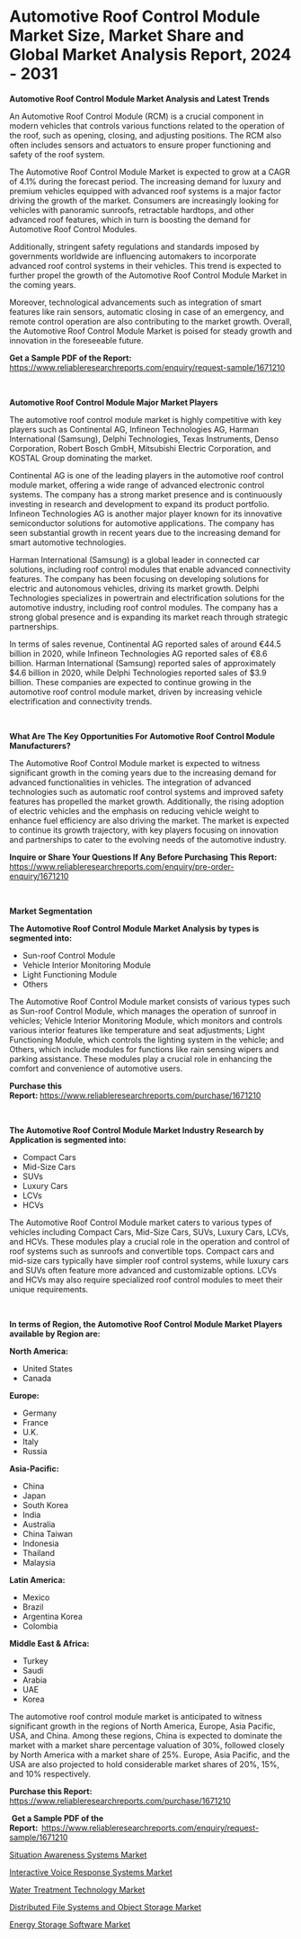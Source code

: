 <p><h1>Automotive Roof Control Module Market Size, Market Share and Global Market Analysis Report, 2024 - 2031</h1></p><p><strong>Automotive Roof Control Module Market Analysis and Latest Trends</strong></p>
<p><p>An Automotive Roof Control Module (RCM) is a crucial component in modern vehicles that controls various functions related to the operation of the roof, such as opening, closing, and adjusting positions. The RCM also often includes sensors and actuators to ensure proper functioning and safety of the roof system.</p><p>The Automotive Roof Control Module Market is expected to grow at a CAGR of 4.1% during the forecast period. The increasing demand for luxury and premium vehicles equipped with advanced roof systems is a major factor driving the growth of the market. Consumers are increasingly looking for vehicles with panoramic sunroofs, retractable hardtops, and other advanced roof features, which in turn is boosting the demand for Automotive Roof Control Modules.</p><p>Additionally, stringent safety regulations and standards imposed by governments worldwide are influencing automakers to incorporate advanced roof control systems in their vehicles. This trend is expected to further propel the growth of the Automotive Roof Control Module Market in the coming years.</p><p>Moreover, technological advancements such as integration of smart features like rain sensors, automatic closing in case of an emergency, and remote control operation are also contributing to the market growth. Overall, the Automotive Roof Control Module Market is poised for steady growth and innovation in the foreseeable future.</p></p>
<p><strong>Get a Sample PDF of the Report:&nbsp;</strong> <a href="https://www.reliableresearchreports.com/enquiry/request-sample/1671210">https://www.reliableresearchreports.com/enquiry/request-sample/1671210</a></p>
<p>&nbsp;</p>
<p><strong>Automotive Roof Control Module Major Market Players</strong></p>
<p><p>The automotive roof control module market is highly competitive with key players such as Continental AG, Infineon Technologies AG, Harman International (Samsung), Delphi Technologies, Texas Instruments, Denso Corporation, Robert Bosch GmbH, Mitsubishi Electric Corporation, and KOSTAL Group dominating the market.</p><p>Continental AG is one of the leading players in the automotive roof control module market, offering a wide range of advanced electronic control systems. The company has a strong market presence and is continuously investing in research and development to expand its product portfolio. Infineon Technologies AG is another major player known for its innovative semiconductor solutions for automotive applications. The company has seen substantial growth in recent years due to the increasing demand for smart automotive technologies.</p><p>Harman International (Samsung) is a global leader in connected car solutions, including roof control modules that enable advanced connectivity features. The company has been focusing on developing solutions for electric and autonomous vehicles, driving its market growth. Delphi Technologies specializes in powertrain and electrification solutions for the automotive industry, including roof control modules. The company has a strong global presence and is expanding its market reach through strategic partnerships.</p><p>In terms of sales revenue, Continental AG reported sales of around €44.5 billion in 2020, while Infineon Technologies AG reported sales of €8.6 billion. Harman International (Samsung) reported sales of approximately $4.6 billion in 2020, while Delphi Technologies reported sales of $3.9 billion. These companies are expected to continue growing in the automotive roof control module market, driven by increasing vehicle electrification and connectivity trends.</p></p>
<p>&nbsp;</p>
<p><strong>What Are The Key Opportunities For Automotive Roof Control Module Manufacturers?</strong></p>
<p><p>The Automotive Roof Control Module market is expected to witness significant growth in the coming years due to the increasing demand for advanced functionalities in vehicles. The integration of advanced technologies such as automatic roof control systems and improved safety features has propelled the market growth. Additionally, the rising adoption of electric vehicles and the emphasis on reducing vehicle weight to enhance fuel efficiency are also driving the market. The market is expected to continue its growth trajectory, with key players focusing on innovation and partnerships to cater to the evolving needs of the automotive industry.</p></p>
<p><strong>Inquire or Share Your Questions If Any Before Purchasing This Report:</strong> <a href="https://www.reliableresearchreports.com/enquiry/pre-order-enquiry/1671210">https://www.reliableresearchreports.com/enquiry/pre-order-enquiry/1671210</a></p>
<p>&nbsp;</p>
<p><strong>Market Segmentation</strong></p>
<p><strong>The Automotive Roof Control Module Market Analysis by types is segmented into:</strong></p>
<p><ul><li>Sun-roof Control Module</li><li>Vehicle Interior Monitoring Module</li><li>Light Functioning Module</li><li>Others</li></ul></p>
<p><p>The Automotive Roof Control Module market consists of various types such as Sun-roof Control Module, which manages the operation of sunroof in vehicles; Vehicle Interior Monitoring Module, which monitors and controls various interior features like temperature and seat adjustments; Light Functioning Module, which controls the lighting system in the vehicle; and Others, which include modules for functions like rain sensing wipers and parking assistance. These modules play a crucial role in enhancing the comfort and convenience of automotive users.</p></p>
<p><strong>Purchase this Report:&nbsp;</strong><a href="https://www.reliableresearchreports.com/purchase/1671210">https://www.reliableresearchreports.com/purchase/1671210</a></p>
<p>&nbsp;</p>
<p><strong>The Automotive Roof Control Module Market Industry Research by Application is segmented into:</strong></p>
<p><ul><li>Compact Cars</li><li>Mid-Size Cars</li><li>SUVs</li><li>Luxury Cars</li><li>LCVs</li><li>HCVs</li></ul></p>
<p><p>The Automotive Roof Control Module market caters to various types of vehicles including Compact Cars, Mid-Size Cars, SUVs, Luxury Cars, LCVs, and HCVs. These modules play a crucial role in the operation and control of roof systems such as sunroofs and convertible tops. Compact cars and mid-size cars typically have simpler roof control systems, while luxury cars and SUVs often feature more advanced and customizable options. LCVs and HCVs may also require specialized roof control modules to meet their unique requirements.</p></p>
<p>&nbsp;</p>
<p><strong>In terms of Region, the Automotive Roof Control Module Market Players available by Region are:</strong></p>
<p>
    <p> <strong> North America: </strong>
        <ul>
            <li>United States</li>
            <li>Canada</li>
        </ul>
        </p> 
    <p> <strong> Europe: </strong>
        <ul>
            <li>Germany</li>
            <li>France</li>
            <li>U.K.</li>
            <li>Italy</li>
            <li>Russia</li>
        </ul>
        </p> 
    <p> <strong> Asia-Pacific: </strong>
        <ul>
            <li>China</li>
            <li>Japan</li>
            <li>South Korea</li>
            <li>India</li>
            <li>Australia</li>
            <li>China Taiwan</li>
            <li>Indonesia</li>
            <li>Thailand</li>
            <li>Malaysia</li>
        </ul>
        </p> 
    <p> <strong> Latin America: </strong>
        <ul>
            <li>Mexico</li>
            <li>Brazil</li>
            <li>Argentina Korea</li>
            <li>Colombia</li>
        </ul>
        </p> 
    <p> <strong> Middle East & Africa: </strong>
        <ul>
            <li>Turkey</li>
            <li>Saudi</li>
            <li>Arabia</li>
            <li>UAE</li>
            <li>Korea</li>
        </ul>
    </p>
    </p>
<p><p>The automotive roof control module market is anticipated to witness significant growth in the regions of North America, Europe, Asia Pacific, USA, and China. Among these regions, China is expected to dominate the market with a market share percentage valuation of 30%, followed closely by North America with a market share of 25%. Europe, Asia Pacific, and the USA are also projected to hold considerable market shares of 20%, 15%, and 10% respectively.</p></p>
<p><strong>Purchase this Report: </strong><a href="https://www.reliableresearchreports.com/purchase/1671210">https://www.reliableresearchreports.com/purchase/1671210</a></p>
<p>&nbsp;<strong>Get a Sample PDF of the Report:&nbsp;&nbsp;</strong><a href="https://www.reliableresearchreports.com/enquiry/request-sample/1671210">https://www.reliableresearchreports.com/enquiry/request-sample/1671210</a></p>
<p><strong></strong></p>
<p><p><a href="https://medium.com/@mekhirenner/situation-awareness-systems-market-trends-and-market-analysis-forecasted-for-period-2024-2031-8c2cff12f4a9">Situation Awareness Systems Market</a></p><p><a href="https://medium.com/@mekhirenner/interactive-voice-response-systems-market-research-report-its-history-and-forecast-2024-to-2031-c5356c056499">Interactive Voice Response Systems Market</a></p><p><a href="https://medium.com/@mekhirenner/water-treatment-technology-market-report-reveals-the-latest-trends-and-growth-opportunities-of-this-1a1bb5dc022a">Water Treatment Technology Market</a></p><p><a href="https://medium.com/@mekhirenner/distributed-file-systems-and-object-storage-market-analysis-its-cagr-market-segmentation-and-9226c4649b61">Distributed File Systems and Object Storage Market</a></p><p><a href="https://medium.com/@mekhirenner/energy-storage-software-market-research-report-its-history-and-forecast-2024-to-2031-d6e277b85cf7">Energy Storage Software Market</a></p></p>